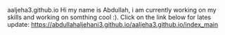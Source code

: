 aaljeha3.github.io
Hi my name is Abdullah, i am currently working on my skills and working on somthing cool :).
Click on the link below for lates update:
https://abdullahaljehani3.github.io/aaljeha3.github.io/index_main
